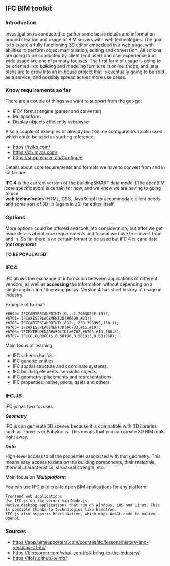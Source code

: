 ## IFC BIM toolkit

### Introduction

Investigation is conducted to gather some basic details and information around creation and usage of BIM servers with web technologies.
The goal is to create a fully functioning 3D editor embedded in a web page, with abilities to perform object manipulation, editing and conversion.
All actions are going to be conducted by client (end user) and user experience and wide usage are one of primary focuses.
The first form of usage is going to be oriented into building and modeling furniture in online shops, and later plans are to grow into an in-house project that is eventually going to be sold as a service, and possibly spread across more use cases.

### Know requirements so far

There are a couple of things we want to support from the get-go:  

* IFC4 format engine (parser and converter)  
* Multiplatform  
* Display objects efficiently in browser  


Also a couple of examples of already built online configurators (tools) used which could be used as starting reference:  

* https://tylko.com/
* https://ch.mycs.com/
* https://shop.ecoleo.ch/Configure


Details about core requirements and formats we have to convert from and in so far are:  

**IFC 4** is the current version of the buildingSMART data model (The openBIM core specification) is certain for now, and we know we are having to going to use  
**web technologies** (HTML, CSS, JavaScript) to accommodate client needs and some sort of 3D lib (again in JS) for editor itself.  



### Options

More options could be offered and took into consideration, but after we get more details about core requerements and format we have to convert from and in.
So far there is no certain format to be used but IFC 4 is candidate (___not anymore___)  

**TO BE POPULATED**

### IFC4

IFC allows the exchange of information between applications of different vendors, as well as **accessing** the information without depending on a single application / licensing policy. Version 4 has short history of usage in industry.

Example of format:

```
#6699= IFCCARTESIANPOINT((0.,-1.7053025E-13));
#6701= IFCAXIS2PLACEMENT2D(#6699,#23);
#6703= IFCCARTESIANPOINT((892.,-253.399999,150.));
#6705= IFCAXIS2PLACEMENT3D(#6703,#15,#19);
#6706= IFCEXTRUDEDAREASOLID(#6702,#6705,#19,506.8);
#6707= IFCCOLOURRGB($,0.50196,0.501913,0.501960);
```

Main focus of learning:

- IFC schema basics.
- IFC generic entities.
- IFC spatial structure and coordinate systems.
- IFC building elements: semantic objects.
- IFC geometry: placements and representations.
- IFC properties: native, psets, qsets and others.

### IFC.JS

IFC.js has two focuses:

___Geometry___  

IFC.js can generate 3D scenes because it is compatible with 3D libraries such as Three.js or Babylon.js. This means that you can create 3D BIM tools right away.  

___Data___  

High-level access to all the properties associated with that geometry. This means easy access to data on the building components, their materials, thermal characteristics, structural strength, etc.  

Main focus on ___Multiplatform___

You can use IFC.js to create open BIM applications for any platform:  

    Frontend web applications  
    Use IFC.js on the server via Node.js  
    Native desktop applications that run on Windows, iOS and Linux. This is possible thanks to technologies like Electron.
    IFC.js also supports React Native, which maps WebGL code to native OpenGL.  

### Sources

* https://app.bimsupporters.com/courses/ifc/lessons/history-and-versions-of-ifc/
* https://bimcorner.com/what-can-ifc4-bring-to-the-industry/
* https://ifcjs.github.io/info/